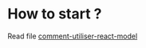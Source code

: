 # How to start ?

Read file [comment-utiliser-react-model](https://github.com/MagomedVoraev/react-model/blob/master/comment-utiliser-react-model.md)
